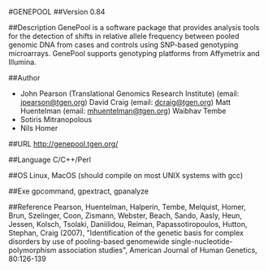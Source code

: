 #GENEPOOL
##Version
0.84

##Description
GenePool is a software package that provides analysis tools for the detection of shifts in relative allele frequency between pooled genomic DNA from cases and controls using SNP-based genotyping microarrays. GenePool supports genotyping platforms from Affymetrix and Illumina.

##Author
* John Pearson (Translational Genomics Research Institute) (email: jpearson@tgen.org) David Craig (email: dcraig@tgen.org) Matt Huentelman (email: mhuentelman@tgen.org) Waibhav Tembe
* Sotiris Mitranopolous
* Nils Homer

##URL
http://genepool.tgen.org/

##Language
C/C++/Perl

##OS
Linux, MacOS (should compile on most UNIX systems with gcc)

##Exe
gpcommand, gpextract, gpanalyze

##Reference
Pearson, Huentelman, Halperin, Tembe, Melquist, Homer, Brun, Szelinger, Coon, Zismann, Webster, Beach, Sando, Aasly, Heun, Jessen, Kolsch, Tsolaki, Daniilidou, Reiman, Papassotiropoulos, Hutton, Stephan, Craig (2007), "Identification of the genetic basis for complex disorders by use of pooling-based genomewide single-nucleotide-polymorphism association studies", American Journal of Human Genetics, 80:126-139

